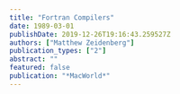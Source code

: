 ```yaml
---
title: "Fortran Compilers"
date: 1989-03-01
publishDate: 2019-12-26T19:16:43.259527Z
authors: ["Matthew Zeidenberg"]
publication_types: ["2"]
abstract: ""
featured: false
publication: "*MacWorld*"
---
```



